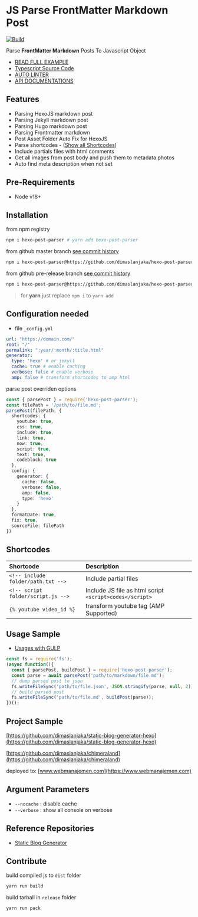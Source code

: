 # JS Parse FrontMatter Markdown Post
[![Build](https://github.com/dimaslanjaka/hexo-post-parser/actions/workflows/build.yml/badge.svg?branch=main)](https://github.com/dimaslanjaka/hexo-post-parser/actions/workflows/build.yml)

Parse **FrontMatter Markdown** Posts To Javascript Object

- [READ FULL EXAMPLE](https://github.com/dimaslanjaka/hexo-post-parser/tree/master/tests)
- [Typescript Source Code](https://github.com/dimaslanjaka/hexo-post-parser/tree/master/src)
- [AUTO LINTER](https://www.webmanajemen.com/NodeJS/eslint-prettier-typescript-vscode.html)
- [API DOCUMENTATIONS](https://www.webmanajemen.com/docs/hexo-post-parser/modules.html)

## Features
- Parsing HexoJS markdown post
- Parsing Jekyll markdown post
- Parsing Hugo markdown post
- Parsing Frontmatter markdown
- Post Asset Folder Auto Fix for HexoJS
- Parse shortcodes - ([Show all Shortcodes](#shortcodes))
- Include partials files with html comments
- Get all images from post body and push them to metadata.photos
- Auto find meta description when not set

## Pre-Requirements
- Node v18+

## Installation

from npm registry

```bash
npm i hexo-post-parser # yarn add hexo-post-parser
```

from github master branch [see commit history](https://github.com/dimaslanjaka/hexo-shortcodes/commits/master)

```bash
npm i hexo-post-parser@https://github.com/dimaslanjaka/hexo-post-parser/tarball/COMMIT_HASH
```

from github pre-release branch [see commit history](https://github.com/dimaslanjaka/hexo-shortcodes/commits/pre-release)

```bash
npm i hexo-post-parser@https://github.com/dimaslanjaka/hexo-post-parser/raw/COMMIT_HASH/release/hexo-post-parser.tgz
```

> for **yarn** just replace `npm i` to `yarn add`

## Configuration needed
- file `_config.yml`

```yaml
url: "https://domain.com/"
root: "/"
permalink: ":year/:month/:title.html"
generator:
  type: 'hexo' # or jekyll
  cache: true # enable caching
  verbose: false # enable verbose
  amp: false # transform shortcodes to amp html
```

parse post overriden options
```typescript
const { parsePost } = require('hexo-post-parser');
const filePath = '/path/to/file.md';
parsePost(filePath, {
  shortcodes: {
    youtube: true,
    css: true,
    include: true,
    link: true,
    now: true,
    script: true,
    text: true,
    codeblock: true
  },
  config: {
    generator: {
      cache: false,
      verbose: false,
      amp: false,
      type: 'hexo'
    }
  },
  formatDate: true,
  fix: true,
  sourceFile: filePath
})
```

## Shortcodes

| Shortcode | Description |
| :--- | :--- |
| `<!-- include folder/path.txt -->` | Include partial files |
| `<!-- script folder/script.js -->` | Include JS file as html script `<script>codes</script>` |
| `{% youtube video_id %}` | transform youtube tag (AMP Supported) |

## Usage Sample

- [Usages with GULP](https://github.com/dimaslanjaka/static-blog-generator-hexo/blob/master/packages/gulp-sbg/src/gulp.post.ts)

```js
const fs = require('fs');
(async function(){
  const { parsePost, buildPost } = require('hexo-post-parser');
  const parse = await parsePost('path/to/markdown/file.md');
  // dump parsed post to json
  fs.writeFileSync('path/to/file.json', JSON.stringify(parse, null, 2));
  // build parsed post
  fs.writeFileSync('path/to/file.md', buildPost(parse));
})();
```

## Project Sample
[https://github.com/dimaslanjaka/static-blog-generator-hexo](https://github.com/dimaslanjaka/static-blog-generator-hexo)

[https://github.com/dimaslanjaka/chimeraland](https://github.com/dimaslanjaka/chimeraland)

deployed to: [www.webmanajemen.com](https://www.webmanajemen.com)

## Argument Parameters
- `--nocache` : disable cache
- `--verbose` : show all console on verbose

## Reference Repositories
- [Static Blog Generator](https://github.com/dimaslanjaka/static-blog-generator)

## Contribute
build compiled js to `dist` folder
```bash
yarn run build
```
build tarball in `release` folder
```bash
yarn run pack
```
